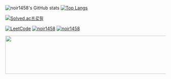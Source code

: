 

![noir1458's GitHub stats](https://github-readme-stats.vercel.app/api?username=noir1458&show_icons=true&theme=transparent&rank_icon=github)
[![Top Langs](https://github-readme-stats.vercel.app/api/top-langs/?username=noir1458&layout=compact&theme=transparent)](https://github.com/noir1458/github-readme-stats)


[![Solved.ac프로필](http://mazassumnida.wtf/api/v2/generate_badge?boj=noir1458)](https://solved.ac/noir1458)

[![LeetCode](https://img.shields.io/badge/LeetCode-FFA116?style=for-the-badge&logo=LeetCode&logoColor=black)](https://leetcode.com/u/noir1458)
[![noir1458](https://img.shields.io/endpoint?url=https%3A%2F%2Fatcoder-badges.now.sh%2Fapi%2Fatcoder%2Fjson%2Fnoir1458)](https://atcoder.jp/users/noir1458)
[![noir1458](https://img.shields.io/endpoint?url=https%3A%2F%2Fatcoder-badges.now.sh%2Fapi%2Fcodeforces%2Fjson%2Fnoir1458)](https://codeforces.com/profile/noir1458)
    


<a href="https://www.gitanimals.org/en_US?utm_medium=image&utm_source=noir1458&utm_content=line">
  <img
    src="https://render.gitanimals.org/lines/noir1458?pet-id=717074787608150721"
    width="600"
    height="120"
  />
</a>
  


  







<!--
[![Leetcode Stats](https://leetcard.jacoblin.cool/noir1458)](https://leetcode.com/noir1458)
**noir1458/noir1458** is a ✨ _special_ ✨ repository because its `README.md` (this file) appears on your GitHub profile.

Here are some ideas to get you started:

- 🔭 I’m currently working on ...
- 🌱 I’m currently learning ...
- 👯 I’m looking to collaborate on ...
- 🤔 I’m looking for help with ...
- 💬 Ask me about ...
- 📫 How to reach me: ...
- 😄 Pronouns: ...
- ⚡ Fun fact: ...
-->  

